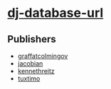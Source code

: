 # [dj-database-url](https://pypi.org/project/dj-database-url)



## Publishers
- [graffatcolmingov](https://pypi.org/user/graffatcolmingov)
- [jacobian](https://pypi.org/user/jacobian)
- [kennethreitz](https://pypi.org/user/kennethreitz)
- [tuxtimo](https://pypi.org/user/tuxtimo)

